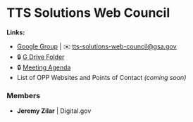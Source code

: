 # TTS Solutions Web Council


**Links:**
* [Google Group](https://groups.google.com/a/gsa.gov/forum/?hl=en&pli=1#!forum/tts-solutions-web-council) | :envelope: [tts-solutions-web-council@gsa.gov](mailto:tts-solutions-web-council@gsa.gov)
* :lock: [G Drive Folder](https://drive.google.com/drive/folders/1gUU49D4E1edEe95XiyXAPmJMppDlJwj1)
* :lock: [Meeting Agenda](https://docs.google.com/document/d/1J16sUz0Z0GaV3Frh4YuDP2FjOcDHLzoqYU-fcoXSgbQ/edit)
* List of OPP Websites and Points of Contact _(coming soon)_

### Members

- **Jeremy Zilar** | Digital.gov
